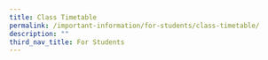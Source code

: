 ```yaml
---
title: Class Timetable
permalink: /important-information/for-students/class-timetable/
description: ""
third_nav_title: For Students
---
```

